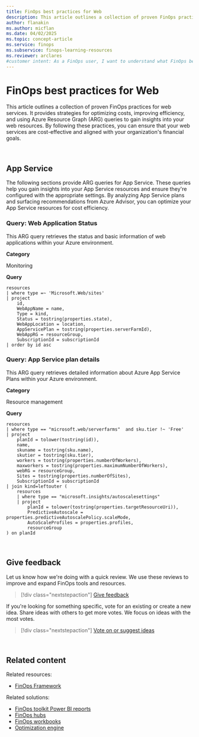 ```yaml
---
title: FinOps best practices for Web
description: This article outlines a collection of proven FinOps practices for web services, focusing on cost optimization, efficiency improvements, and resource insights.
author: flanakin
ms.author: micflan
ms.date: 04/02/2025
ms.topic: concept-article
ms.service: finops
ms.subservice: finops-learning-resources
ms.reviewer: arclares
#customer intent: As a FinOps user, I want to understand what FinOps best practices I should use with web services.
---
```


<!-- markdownlint-disable-next-line MD025 -->
# FinOps best practices for Web

This article outlines a collection of proven FinOps practices for web services. It provides strategies for optimizing costs, improving efficiency, and using Azure Resource Graph (ARG) queries to gain insights into your web resources. By following these practices, you can ensure that your web services are cost-effective and aligned with your organization's financial goals.

<br>

## App Service

The following sections provide ARG queries for App Service. These queries help you gain insights into your App Service resources and ensure they're configured with the appropriate settings. By analyzing App Service plans and surfacing recommendations from Azure Advisor, you can optimize your App Service resources for cost efficiency.

### Query: Web Application Status

This ARG query retrieves the status and basic information of web applications within your Azure environment.

**Category**

Monitoring

**Query**

```kusto
resources
| where type =~ 'Microsoft.Web/sites'
| project
    id,
    WebAppName = name,
    Type = kind,
    Status = tostring(properties.state),
    WebAppLocation = location,
    AppServicePlan = tostring(properties.serverFarmId),
    WebAppRG = resourceGroup,
    SubscriptionId = subscriptionId
| order by id asc
```

### Query: App Service plan details

This ARG query retrieves detailed information about Azure App Service Plans within your Azure environment.

**Category**

Resource management

**Query**

```kusto
resources
| where type == "microsoft.web/serverfarms"  and sku.tier !~ 'Free'
| project
    planId = tolower(tostring(id)),
    name,
    skuname = tostring(sku.name),
    skutier = tostring(sku.tier),
    workers = tostring(properties.numberOfWorkers),
    maxworkers = tostring(properties.maximumNumberOfWorkers),
    webRG = resourceGroup,
    Sites = tostring(properties.numberOfSites),
    SubscriptionId = subscriptionId
| join kind=leftouter (
    resources
    | where type == "microsoft.insights/autoscalesettings"
    | project
        planId = tolower(tostring(properties.targetResourceUri)),
        PredictiveAutoscale = properties.predictiveAutoscalePolicy.scaleMode,
        AutoScaleProfiles = properties.profiles,
        resourceGroup
) on planId
```

<br>

## Give feedback

Let us know how we're doing with a quick review. We use these reviews to improve and expand FinOps tools and resources.

> [!div class="nextstepaction"]
> [Give feedback](https://portal.azure.com/#view/HubsExtension/InProductFeedbackBlade/extensionName/FinOpsToolkit/cesQuestion/How%20easy%20or%20hard%20is%20it%20to%20use%20FinOps%20toolkit%20tools%20and%20resources%3F/cvaQuestion/How%20valuable%20is%20the%20FinOps%20toolkit%3F/surveyId/FTK0.10/bladeName/Guide.BestPractices/featureName/Web)

If you're looking for something specific, vote for an existing or create a new idea. Share ideas with others to get more votes. We focus on ideas with the most votes.

> [!div class="nextstepaction"]
> [Vote on or suggest ideas](https://github.com/microsoft/finops-toolkit/issues?q=is%3Aissue+is%3Aopen+sort%3Areactions-%252B1-desc)

<br>

## Related content

Related resources:

- [FinOps Framework](../framework/finops-framework.md)

Related solutions:

- [FinOps toolkit Power BI reports](../toolkit/power-bi/reports.md)
- [FinOps hubs](../toolkit/hubs/finops-hubs-overview.md)
- [FinOps workbooks](../toolkit/workbooks/finops-workbooks-overview.md)
- [Optimization engine](../toolkit/optimization-engine/overview.md)

<br>
